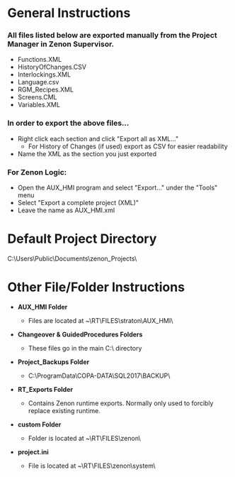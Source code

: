 # General Instructions
### All files listed below are exported manually from the Project Manager in Zenon Supervisor.
- Functions.XML
- HistoryOfChanges.CSV
- Interlockings.XML
- Language.csv
- RGM_Recipes.XML
- Screens.CML
- Variables.XML

### In order to export the above files...
- Right click each section and click "Export all as XML..."
  - For History of Changes (if used) export as CSV for easier readability
- Name the XML as the section you just exported

### For Zenon Logic:
- Open the AUX_HMI program and select "Export..." under the "Tools" menu
- Select "Export a complete project (XML)"
- Leave the name as AUX_HMI.xml


# Default Project Directory
C:\Users\Public\Documents\zenon_Projects\


# Other File/Folder Instructions
- **AUX_HMI Folder**
  - Files are located at ~\RT\FILES\straton\AUX_HMI\

- **Changeover & GuidedProcedures Folders**
  - These files go in the main C:\ directory
 
- **Project_Backups Folder**
  - C:\ProgramData\COPA-DATA\SQL2017\BACKUP\

- **RT_Exports Folder**
  - Contains Zenon runtime exports. Normally only used to forcibly replace existing runtime.

- **custom Folder**
  - Folder is located at ~\RT\FILES\zenon\

- **project.ini**
  - File is located at ~\RT\FILES\zenon\system\
